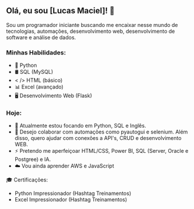 ## Olá, eu sou [Lucas Maciel]! 👋

Sou um programador iniciante buscando me encaixar nesse mundo de tecnologias, automações, desenvolvimento web, desenvolvimento de software e análise de dados.

### Minhas Habilidades:
- 🐍 Python 
- 🛢️ SQL (MySQL)
- < /> HTML (básico)
- 📊 Excel (avançado)
- 🖥️ Desenvolvimento Web (Flask)

### Hoje:
- 🌱 Atualmente estou focando em Python, SQL e Inglês.
- 👯 Desejo colaborar com automações como pyautogui e selenium. Além disso, quero ajudar com conexões a API's, CRUD e desenvolvimento WEB.
- ⚡ Pretendo me aperfeiçoar HTML/CSS, Power BI, SQL (Server, Oracle e Postgree) e IA.
- ☁️ Vou ainda aprender AWS e JavaScript

🎓 Certificações: 
- Python Impressionador (Hashtag Treinamentos)
- Excel Impressionador (Hashtag Treinamentos)
